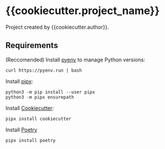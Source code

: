 # {{cookiecutter.project_name}}
Project created by {{cookiecutter.author}}.

## Requirements
(Reccomended) Install [pyenv](https://github.com/pyenv/pyenv) to manage Python versions:
```
curl https://pyenv.run | bash
```

Install [pipx](https://github.com/pypa/pipx):
```
python3 -m pip install --user pipx
python3 -m pipx ensurepath
```

Install [Cookiecutter](https://github.com/cookiecutter/cookiecutter):
```
pipx install cookiecutter
```

Install [Poetry](https://python-poetry.org/)
```
pipx install poetry
```